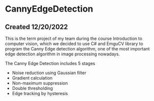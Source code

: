 # CannyEdgeDetection
## Created 12/20/2022

This is the term project of my team during the course Introduction to computer vision, which we decided to use C# and EmguCV library to program the Canny Edge detection algorithm, one of the most important edge detection algorithm in image processing nowadays.

The Canny Edge Detection includes 5 stages
- Noise reduction using Gaussian filter
- Gradient calculation
- Non-maximum suppression
- Double thresholding
- Edge tracking by hysteresis

